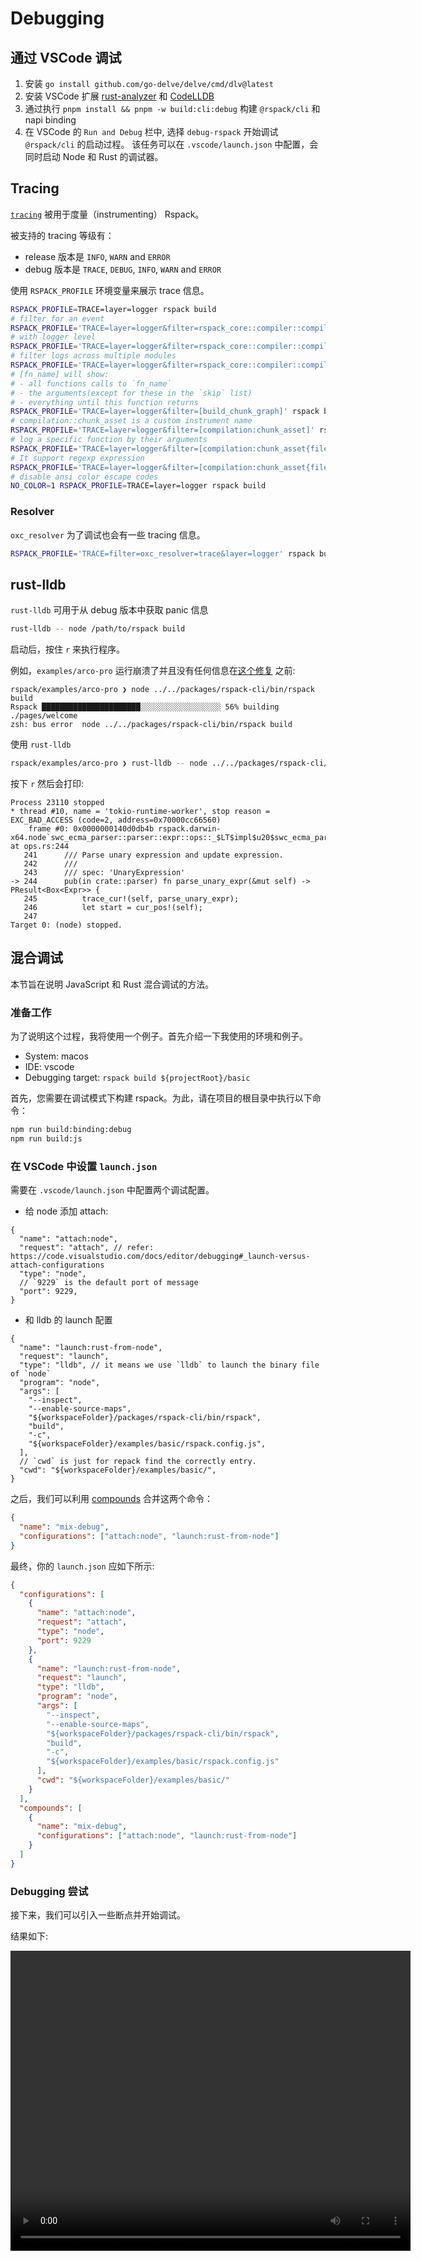 # Debugging

## 通过 VSCode 调试

1. 安装 `go install github.com/go-delve/delve/cmd/dlv@latest`
2. 安装 VSCode 扩展 [rust-analyzer](https://marketplace.visualstudio.com/items?itemName=rust-lang.rust-analyzer) 和 [CodeLLDB](https://marketplace.visualstudio.com/items?itemName=vadimcn.vscode-lldb)
3. 通过执行 `pnpm install && pnpm -w build:cli:debug` 构建 `@rspack/cli` 和 napi binding
4. 在 VSCode 的 `Run and Debug` 栏中, 选择 `debug-rspack` 开始调试 `@rspack/cli` 的启动过程。 该任务可以在 `.vscode/launch.json` 中配置，会同时启动 Node 和 Rust 的调试器。

## Tracing

[`tracing`](https://crates.io/crates/tracing) 被用于度量（instrumenting） Rspack。

被支持的 tracing 等级有：

- release 版本是 `INFO`, `WARN` and `ERROR`
- debug 版本是 `TRACE`, `DEBUG`, `INFO`, `WARN` and `ERROR`

使用 `RSPACK_PROFILE` 环境变量来展示 trace 信息。

```bash
RSPACK_PROFILE=TRACE=layer=logger rspack build
# filter for an event
RSPACK_PROFILE='TRACE=layer=logger&filter=rspack_core::compiler::compilation' rspack build
# with logger level
RSPACK_PROFILE='TRACE=layer=logger&filter=rspack_core::compiler::compilation=info' rspack build
# filter logs across multiple modules
RSPACK_PROFILE='TRACE=layer=logger&filter=rspack_core::compiler::compilation,rspack_core::build_chunk_graph::code_splitter' rspack build
# [fn_name] will show:
# - all functions calls to `fn_name`
# - the arguments(except for these in the `skip` list)
# - everything until this function returns
RSPACK_PROFILE='TRACE=layer=logger&filter=[build_chunk_graph]' rspack build
# compilation::chunk_asset is a custom instrument name
RSPACK_PROFILE='TRACE=layer=logger&filter=[compilation:chunk_asset]' rspack build
# log a specific function by their arguments
RSPACK_PROFILE='TRACE=layer=logger&filter=[compilation:chunk_asset{filename="main\.js"}]' rspack build
# It support regexp expression
RSPACK_PROFILE='TRACE=layer=logger&filter=[compilation:chunk_asset{filename=".*\.js"}]' rspack build
# disable ansi color escape codes
NO_COLOR=1 RSPACK_PROFILE=TRACE=layer=logger rspack build
```

### Resolver

`oxc_resolver` 为了调试也会有一些 tracing 信息。

```bash
RSPACK_PROFILE='TRACE=filter=oxc_resolver=trace&layer=logger' rspack build
```

## rust-lldb

`rust-lldb` 可用于从 debug 版本中获取 panic 信息

```bash
rust-lldb -- node /path/to/rspack build
```

启动后，按住 `r` 来执行程序。

例如，`examples/arco-pro` 运行崩溃了并且没有任何信息在[这个修复](https://github.com/web-infra-dev/rspack/pull/3195/files) 之前:

```
rspack/examples/arco-pro ❯ node ../../packages/rspack-cli/bin/rspack build
Rspack ██████████████████████░░░░░░░░░░░░░░░░░░ 56% building ./pages/welcome
zsh: bus error  node ../../packages/rspack-cli/bin/rspack build
```

使用 `rust-lldb`

```bash
rspack/examples/arco-pro ❯ rust-lldb -- node ../../packages/rspack-cli/bin/rspack build
```

按下 `r` 然后会打印:

```
Process 23110 stopped
* thread #10, name = 'tokio-runtime-worker', stop reason = EXC_BAD_ACCESS (code=2, address=0x70000cc66560)
    frame #0: 0x0000000140d0db4b rspack.darwin-x64.node`swc_ecma_parser::parser::expr::ops::_$LT$impl$u20$swc_ecma_parser..parser..Parser$LT$I$GT$$GT$::parse_unary_expr::h29f49330a806839c(self=0x0000000000000000) at ops.rs:244
   241 	    /// Parse unary expression and update expression.
   242 	    ///
   243 	    /// spec: 'UnaryExpression'
-> 244 	    pub(in crate::parser) fn parse_unary_expr(&mut self) -> PResult<Box<Expr>> {
   245 	        trace_cur!(self, parse_unary_expr);
   246 	        let start = cur_pos!(self);
   247
Target 0: (node) stopped.
```

## 混合调试

本节旨在说明 JavaScript 和 Rust 混合调试的方法。

### 准备工作

为了说明这个过程，我将使用一个例子。首先介绍一下我使用的环境和例子。

- System: macos
- IDE: vscode
- Debugging target: `rspack build ${projectRoot}/basic`

首先，您需要在调试模式下构建 rspack。为此，请在项目的根目录中执行以下命令：

```bash
npm run build:binding:debug
npm run build:js
```

### 在 VSCode 中设置 `launch.json`

需要在 `.vscode/launch.json` 中配置两个调试配置。

- 给 node 添加 attach:

```jsonc
{
  "name": "attach:node",
  "request": "attach", // refer: https://code.visualstudio.com/docs/editor/debugging#_launch-versus-attach-configurations
  "type": "node",
  // `9229` is the default port of message
  "port": 9229,
}
```

- 和 lldb 的 launch 配置

```jsonc
{
  "name": "launch:rust-from-node",
  "request": "launch",
  "type": "lldb", // it means we use `lldb` to launch the binary file of `node`
  "program": "node",
  "args": [
    "--inspect",
    "--enable-source-maps",
    "${workspaceFolder}/packages/rspack-cli/bin/rspack",
    "build",
    "-c",
    "${workspaceFolder}/examples/basic/rspack.config.js",
  ],
  // `cwd` is just for repack find the correctly entry.
  "cwd": "${workspaceFolder}/examples/basic/",
}
```

之后，我们可以利用 [compounds](https://code.visualstudio.com/docs/editor/debugging#_compound-launch-configurations) 合并这两个命令：

```json
{
  "name": "mix-debug",
  "configurations": ["attach:node", "launch:rust-from-node"]
}
```

最终，你的 `launch.json` 应如下所示:

```json
{
  "configurations": [
    {
      "name": "attach:node",
      "request": "attach",
      "type": "node",
      "port": 9229
    },
    {
      "name": "launch:rust-from-node",
      "request": "launch",
      "type": "lldb",
      "program": "node",
      "args": [
        "--inspect",
        "--enable-source-maps",
        "${workspaceFolder}/packages/rspack-cli/bin/rspack",
        "build",
        "-c",
        "${workspaceFolder}/examples/basic/rspack.config.js"
      ],
      "cwd": "${workspaceFolder}/examples/basic/"
    }
  ],
  "compounds": [
    {
      "name": "mix-debug",
      "configurations": ["attach:node", "launch:rust-from-node"]
    }
  ]
}
```

### Debugging 尝试

接下来，我们可以引入一些断点并开始调试。

结果如下:

<video width="640" height="480" controls>
  <source src="https://github.com/web-infra-dev/rspack/assets/30187863/106983f7-a59e-4d9e-9001-552f4441d88b" type="video/mp4">
  Your browser does not support the video tag.
</video>
